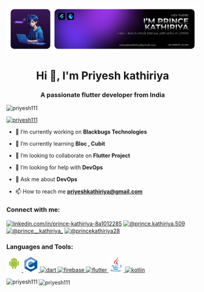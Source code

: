 ![logo](https://github.com/priyesh111/priyesh111/blob/main/banner.jpg)
<h1 align="center">Hi 👋, I'm Priyesh kathiriya</h1>
<h3 align="center">A passionate flutter developer from India</h3>

<p align="left"> <img src="https://komarev.com/ghpvc/?username=priyesh111&label=Profile%20views&color=0e75b6&style=flat" alt="priyesh111" /> </p>

<p align="left"> <a href="https://github.com/ryo-ma/github-profile-trophy"><img src="https://github-profile-trophy.vercel.app/?username=priyesh111" alt="priyesh111" /></a> </p>

- 🔭 I’m currently working on **Blackbugs Technologies**

- 🌱 I’m currently learning **Bloc , Cubit**

- 👯 I’m looking to collaborate on **Flutter Project**

- 🤝 I’m looking for help with **DevOps**

- 💬 Ask me about **DevOps**

- 📫 How to reach me **priyeshkathiriya@gmail.com**

<h3 align="left">Connect with me:</h3>
<p align="left">
<a href="https://linkedin.com/in/linkedin.com/in/prince-kathiriya-8a1012285" target="blank"><img align="center" src="https://raw.githubusercontent.com/rahuldkjain/github-profile-readme-generator/master/src/images/icons/Social/linked-in-alt.svg" alt="linkedin.com/in/prince-kathiriya-8a1012285" height="30" width="40" /></a>
<a href="https://fb.com/@prince.kathiriya.509" target="blank"><img align="center" src="https://raw.githubusercontent.com/rahuldkjain/github-profile-readme-generator/master/src/images/icons/Social/facebook.svg" alt="@prince.kathiriya.509" height="30" width="40" /></a>
<a href="https://instagram.com/@prince._.kathiriya_" target="blank"><img align="center" src="https://raw.githubusercontent.com/rahuldkjain/github-profile-readme-generator/master/src/images/icons/Social/instagram.svg" alt="@prince._.kathiriya_" height="30" width="40" /></a>
<a href="https://medium.com/@princekathiriya28" target="blank"><img align="center" src="https://raw.githubusercontent.com/rahuldkjain/github-profile-readme-generator/master/src/images/icons/Social/medium.svg" alt="@princekathiriya28" height="30" width="40" /></a>
</p>

<h3 align="left">Languages and Tools:</h3>
<p align="left"> <a href="https://developer.android.com" target="_blank" rel="noreferrer"> <img src="https://raw.githubusercontent.com/devicons/devicon/master/icons/android/android-original-wordmark.svg" alt="android" width="40" height="40"/> </a> <a href="https://www.cprogramming.com/" target="_blank" rel="noreferrer"> <img src="https://raw.githubusercontent.com/devicons/devicon/master/icons/c/c-original.svg" alt="c" width="40" height="40"/> </a> <a href="https://dart.dev" target="_blank" rel="noreferrer"> <img src="https://www.vectorlogo.zone/logos/dartlang/dartlang-icon.svg" alt="dart" width="40" height="40"/> </a> <a href="https://firebase.google.com/" target="_blank" rel="noreferrer"> <img src="https://www.vectorlogo.zone/logos/firebase/firebase-icon.svg" alt="firebase" width="40" height="40"/> </a> <a href="https://flutter.dev" target="_blank" rel="noreferrer"> <img src="https://www.vectorlogo.zone/logos/flutterio/flutterio-icon.svg" alt="flutter" width="40" height="40"/> </a> <a href="https://www.java.com" target="_blank" rel="noreferrer"> <img src="https://raw.githubusercontent.com/devicons/devicon/master/icons/java/java-original.svg" alt="java" width="40" height="40"/> </a> <a href="https://kotlinlang.org" target="_blank" rel="noreferrer"> <img src="https://www.vectorlogo.zone/logos/kotlinlang/kotlinlang-icon.svg" alt="kotlin" width="40" height="40"/> </a> </p>

<p><img align="left" src="https://github-readme-stats.vercel.app/api/top-langs?username=priyesh111&show_icons=true&locale=en&layout=compact" alt="priyesh111" /></p>

<p>&nbsp;<img align="center" src="https://github-readme-stats.vercel.app/api?username=priyesh111&show_icons=true&locale=en" alt="priyesh111" /></p>
